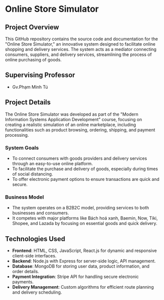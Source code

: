 # Online Store Simulator

## Project Overview
This GitHub repository contains the source code and documentation for the "Online Store Simulator," an innovative system designed to facilitate online shopping and delivery services. The system acts as a mediator connecting consumers, suppliers, and delivery services, streamlining the process of online purchasing of goods.

## Supervising Professor
- Gv.Phạm Minh Tú

## Project Details
The Online Store Simulator was developed as part of the "Modern Information Systems Application Development" course, focusing on creating a realistic simulation of an online marketplace, including functionalities such as product browsing, ordering, shipping, and payment processing.

### System Goals
- To connect consumers with goods providers and delivery services through an easy-to-use online platform.
- To facilitate the purchase and delivery of goods, especially during times of social distancing.
- To offer electronic payment options to ensure transactions are quick and secure.

### Business Model
- The system operates on a B2B2C model, providing services to both businesses and consumers.
- It competes with major platforms like Bách hoá xanh, Baemin, Now, Tiki, Shopee, and Lazada by focusing on essential goods and quick delivery.

## Technologies Used
- **Frontend**: HTML, CSS, JavaScript, React.js for dynamic and responsive client-side interfaces.
- **Backend**: Node.js with Express for server-side logic, API management.
- **Database**: MongoDB for storing user data, product information, and order details.
- **Payment Integration**: Stripe API for handling secure electronic payments.
- **Delivery Management**: Custom algorithms for efficient route planning and delivery scheduling.
